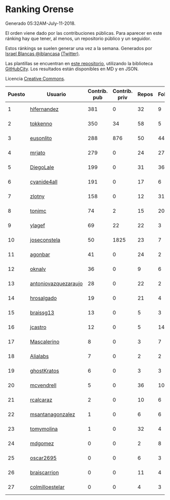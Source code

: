 # Ranking Orense

Generado 05:32AM-July-11-2018.

El orden viene dado por las contribuciones públicas. Para aparecer en este ránking hay que tener, al menos, un repositorio público y un seguidor.

Estos ránkings se suelen generar una vez a la semana. Generados por [Israel Blancas @iblancasa](https://github.com/iblancasa/) [(Twitter)](https://twitter.com/iblancasa).

Las plantillas se encuentran en [este repositorio](https://github.com/iblancasa/GH-Spanish-Ranking), utilizando la biblioteca [GitHubCity](https://github.com/iblancasa/GitHubCity). Los resultados están disponibles en MD y en JSON.

Licencia [Creative Commons](https://creativecommons.org/licenses/by/4.0/).

| Puesto   |  Usuario  | Contrib. pub | Contrib. priv |Repos| Followers | Desde |  Avatar  |
|----------|-----------|--------------|---------------|-----|-----------|-------|----------|
|1|[hlfernandez](https://github.com/hlfernandez)|381|0|32|9|2013-01-31|![hlfernandez]()|
|2|[tokkenno](https://github.com/tokkenno)|350|34|58|5|2013-11-16|![tokkenno]()|
|3|[eusonlito](https://github.com/eusonlito)|288|876|50|44|2011-03-01|![eusonlito]()|
|4|[mrjato](https://github.com/mrjato)|279|0|24|27|2013-01-31|![mrjato]()|
|5|[DiegoLale](https://github.com/DiegoLale)|199|0|31|36|2014-01-07|![DiegoLale]()|
|6|[cyanide4all](https://github.com/cyanide4all)|191|0|17|6|2015-10-13|![cyanide4all]()|
|7|[zlotny](https://github.com/zlotny)|158|0|12|31|2013-12-10|![zlotny]()|
|8|[tonimc](https://github.com/tonimc)|74|2|15|20|2011-04-25|![tonimc]()|
|9|[ylagef](https://github.com/ylagef)|69|22|22|3|2015-11-24|![ylagef]()|
|10|[joseconstela](https://github.com/joseconstela)|50|1825|23|7|2014-01-13|![joseconstela]()|
|11|[agonbar](https://github.com/agonbar)|41|0|24|2|2012-03-19|![agonbar]()|
|12|[oknalv](https://github.com/oknalv)|36|0|9|6|2014-12-05|![oknalv]()|
|13|[antoniovazquezaraujo](https://github.com/antoniovazquezaraujo)|28|0|22|2|2011-08-17|![antoniovazquezaraujo]()|
|14|[hrosalgado](https://github.com/hrosalgado)|19|0|21|4|2014-11-24|![hrosalgado]()|
|15|[braissg13](https://github.com/braissg13)|13|0|5|3|2016-11-03|![braissg13]()|
|16|[jcastro](https://github.com/jcastro)|12|0|5|14|2010-01-26|![jcastro]()|
|17|[Mascalerino](https://github.com/Mascalerino)|8|0|3|7|2014-12-05|![Mascalerino]()|
|18|[Alialabs](https://github.com/Alialabs)|7|0|2|2|2018-05-11|![Alialabs]()|
|19|[ghostKratos](https://github.com/ghostKratos)|6|0|3|3|2012-03-02|![ghostKratos]()|
|20|[mcvendrell](https://github.com/mcvendrell)|5|0|36|10|2012-06-18|![mcvendrell]()|
|21|[rcalcaraz](https://github.com/rcalcaraz)|2|0|10|6|2013-10-24|![rcalcaraz]()|
|22|[msantanagonzalez](https://github.com/msantanagonzalez)|1|0|6|6|2014-09-22|![msantanagonzalez]()|
|23|[tomymolina](https://github.com/tomymolina)|1|0|32|4|2012-01-06|![tomymolina]()|
|24|[mdgomez](https://github.com/mdgomez)|0|0|2|8|2014-11-26|![mdgomez]()|
|25|[oscar2695](https://github.com/oscar2695)|0|0|6|3|2013-10-24|![oscar2695]()|
|26|[braiscarrion](https://github.com/braiscarrion)|0|0|11|4|2013-12-29|![braiscarrion]()|
|27|[colmilloestelar](https://github.com/colmilloestelar)|0|0|4|3|2015-10-13|![colmilloestelar]()|
